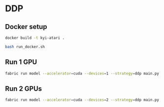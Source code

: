 # DDP

## Docker setup

```bash
docker build -t kyi-atari .

bash run_docker.sh
```

## Run 1 GPU

```bash
fabric run model --accelerator=cuda --devices=1 --strategy=ddp main.py
```

## Run 2 GPUs

```bash
fabric run model --accelerator=cuda --devices=2 --strategy=ddp main.py
```
